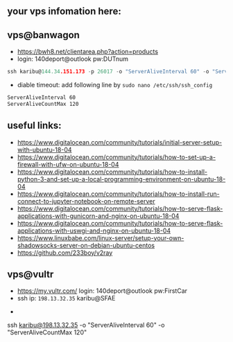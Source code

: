 ## your vps infomation here:
## vps@banwagon
- https://bwh8.net/clientarea.php?action=products
- login: 140deport@outlook pw:DUTnum
```c
ssh karibu@144.34.151.173 -p 26017 -o "ServerAliveInterval 60" -o "ServerAliveCountMax 120"
```
- diable timeout: add following line by `sudo nano /etc/ssh/ssh_config`
```bash
ServerAliveInterval 60
ServerAliveCountMax 120
```

## useful links:

- https://www.digitalocean.com/community/tutorials/initial-server-setup-with-ubuntu-18-04
- https://www.digitalocean.com/community/tutorials/how-to-set-up-a-firewall-with-ufw-on-ubuntu-18-04
- https://www.digitalocean.com/community/tutorials/how-to-install-python-3-and-set-up-a-local-programming-environment-on-ubuntu-18-04
- https://www.digitalocean.com/community/tutorials/how-to-install-run-connect-to-jupyter-notebook-on-remote-server
- https://www.digitalocean.com/community/tutorials/how-to-serve-flask-applications-with-gunicorn-and-nginx-on-ubuntu-18-04
- https://www.digitalocean.com/community/tutorials/how-to-serve-flask-applications-with-uswgi-and-nginx-on-ubuntu-18-04
- https://www.linuxbabe.com/linux-server/setup-your-own-shadowsocks-server-on-debian-ubuntu-centos
- https://github.com/233boy/v2ray


## vps@vultr
- https://my.vultr.com/  login: 140deport@outlook pw:FirstCar
- ssh ip: `198.13.32.35` karibu@SFAE
- ```c
ssh karibu@198.13.32.35 -o "ServerAliveInterval 60" -o "ServerAliveCountMax 120"
```
